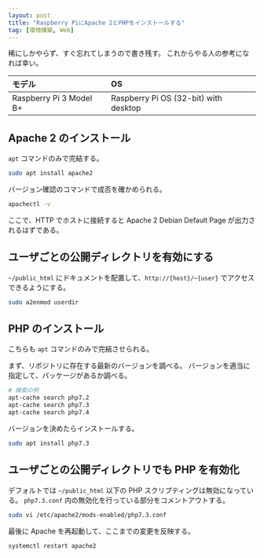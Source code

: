 ```yaml
---
layout: post
title: "Raspberry PiにApache 2とPHPをインストールする"
tag: [環境構築, Web]
---
```


稀にしかやらず、すぐ忘れてしまうので書き残す。
これからやる人の参考になれば幸い。

| モデル                  | OS                                    |
| :---------------------- | :------------------------------------ |
| Raspberry Pi 3 Model B+ | Raspberry Pi OS (32-bit) with desktop |

## Apache 2 のインストール

`apt` コマンドのみで完結する。

```sh
sudo apt install apache2
```

バージョン確認のコマンドで成否を確かめられる。

```sh
apachectl -v
```

ここで、HTTP でホストに接続すると Apache 2 Debian Default Page が出力されるはずである。

## ユーザごとの公開ディレクトリを有効にする

`~/public_html` にドキュメントを配置して、`http://{host}/~{user}` でアクセスできるようにする。

```sh
sudo a2enmod userdir
```

## PHP のインストール

こちらも `apt` コマンドのみで完結させられる。

まず、リポジトリに存在する最新のバージョンを調べる。
バージョンを適当に指定して、パッケージがあるか調べる。

```sh
# 検索の例
apt-cache search php7.2
apt-cache search php7.3
apt-cache search php7.4
```

バージョンを決めたらインストールする。

```sh
sudo apt install php7.3
```

## ユーザごとの公開ディレクトリでも PHP を有効化

デフォルトでは `~/public_html` 以下の PHP スクリプティングは無効になっている。
`php7.3.conf` 内の無効化を行っている部分をコメントアウトする。

```sh
sudo vi /etc/apache2/mods-enabled/php7.3.conf
```

最後に Apache を再起動して、ここまでの変更を反映する。

```sh
systemctl restart apache2
```
